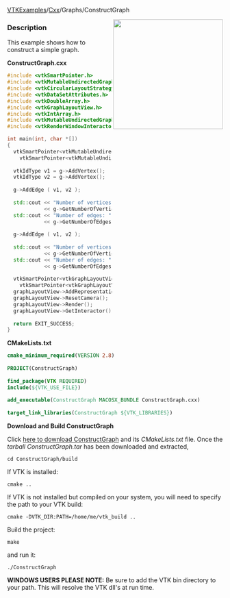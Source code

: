 [VTKExamples](/index/)/[Cxx](/Cxx)/Graphs/ConstructGraph

<img align="right" src="https://github.com/lorensen/VTKExamples/blob/gh-pages/Testing/Baseline/Graphs/TestConstructGraph.png?raw=true" width="256" />

### Description
This example shows how to construct a simple graph.

**ConstructGraph.cxx**
```c++
#include <vtkSmartPointer.h>
#include <vtkMutableUndirectedGraph.h>
#include <vtkCircularLayoutStrategy.h>
#include <vtkDataSetAttributes.h>
#include <vtkDoubleArray.h>
#include <vtkGraphLayoutView.h>
#include <vtkIntArray.h>
#include <vtkMutableUndirectedGraph.h>
#include <vtkRenderWindowInteractor.h>

int main(int, char *[])
{
  vtkSmartPointer<vtkMutableUndirectedGraph> g = 
    vtkSmartPointer<vtkMutableUndirectedGraph>::New();
 
  vtkIdType v1 = g->AddVertex();
  vtkIdType v2 = g->AddVertex();
 
  g->AddEdge ( v1, v2 );
 
  std::cout << "Number of vertices: "
            << g->GetNumberOfVertices() << std::endl;
  std::cout << "Number of edges: "
            << g->GetNumberOfEdges() << std::endl;
 
  g->AddEdge ( v1, v2 );
 
  std::cout << "Number of vertices: "
            << g->GetNumberOfVertices() << std::endl;
  std::cout << "Number of edges: "
            << g->GetNumberOfEdges() << std::endl;
 
  vtkSmartPointer<vtkGraphLayoutView> graphLayoutView = 
    vtkSmartPointer<vtkGraphLayoutView>::New();
  graphLayoutView->AddRepresentationFromInput(g);
  graphLayoutView->ResetCamera();
  graphLayoutView->Render();
  graphLayoutView->GetInteractor()->Start();
  
  return EXIT_SUCCESS;
}
```
**CMakeLists.txt**
```cmake
cmake_minimum_required(VERSION 2.8)
 
PROJECT(ConstructGraph)
 
find_package(VTK REQUIRED)
include(${VTK_USE_FILE})
 
add_executable(ConstructGraph MACOSX_BUNDLE ConstructGraph.cxx)
 
target_link_libraries(ConstructGraph ${VTK_LIBRARIES})
```

**Download and Build ConstructGraph**

Click [here to download ConstructGraph](https://github.com/lorensen/VTKWikiExamplesTarballs/raw/master/ConstructGraph.tar) and its *CMakeLists.txt* file.
Once the *tarball ConstructGraph.tar* has been downloaded and extracted,
```
cd ConstructGraph/build 
```
If VTK is installed:
```
cmake ..
```
If VTK is not installed but compiled on your system, you will need to specify the path to your VTK build:
```
cmake -DVTK_DIR:PATH=/home/me/vtk_build ..
```
Build the project:
```
make
```
and run it:
```
./ConstructGraph
```
**WINDOWS USERS PLEASE NOTE:** Be sure to add the VTK bin directory to your path. This will resolve the VTK dll's at run time.

